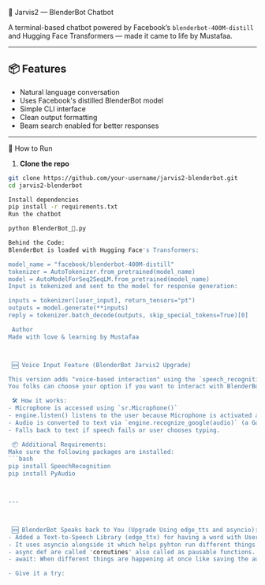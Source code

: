  🤖 Jarvis2 — BlenderBot Chatbot

A terminal-based chatbot powered by Facebook’s `blenderbot-400M-distill` and Hugging Face Transformers — made it came to life by Mustafaa.

---

## 📦 Features
- Natural language conversation
- Uses Facebook's distilled BlenderBot model
- Simple CLI interface
- Clean output formatting
- Beam search enabled for better responses

---

 🚀 How to Run

1. **Clone the repo**
```bash
git clone https://github.com/your-username/jarvis2-blenderbot.git
cd jarvis2-blenderbot

Install dependencies
pip install -r requirements.txt
Run the chatbot

python BlenderBot_🤖.py

Behind the Code:
BlenderBot is loaded with Hugging Face's Transformers:

model_name = "facebook/blenderbot-400M-distill"
tokenizer = AutoTokenizer.from_pretrained(model_name)
model = AutoModelForSeq2SeqLM.from_pretrained(model_name)
Input is tokenized and sent to the model for response generation:

inputs = tokenizer([user_input], return_tensors="pt")
outputs = model.generate(**inputs)
reply = tokenizer.batch_decode(outputs, skip_special_tokens=True)[0]

 Author
Made with love & learning by Mustafaa



 🆕 Voice Input Feature (BlenderBot Jarvis2 Upgrade)

This version adds "voice-based interaction" using the `speech_recognition` library.  
You folks can choose your option if you want to interact with BlenderBot using Text or Speech. (Just Give it a Try)

 🛠️ How it works:
- Microphone is accessed using `sr.Microphone()`
- engine.listen() listens to the user because Microphone is activated and connected to the Recognizer().
- Audio is converted to text via `engine.recognize_google(audio)` (a Google free API to Convert speech to text)
- Falls back to text if speech fails or user chooses typing.

 📦 Additional Requirements:
Make sure the following packages are installed:
```bash
pip install SpeechRecognition
pip install PyAudio



---



 🆕 BlenderBot Speaks back to You (Upgrade Using edge_tts and asyncio):
- Added a Text-to-Speech Library (edge_ttx) for having a word with User in Talking Mode.
- It uses asyncio alongside it which helps pyhton run different things at once.
- async def are called 'coroutines' also called as pausable functions.
- await: When different things are happening at once like saving the audio file and voice processing then await keyword comes in handy, it basically says tp python that wait for this task without crashing the whole program.

- Give it a try:
